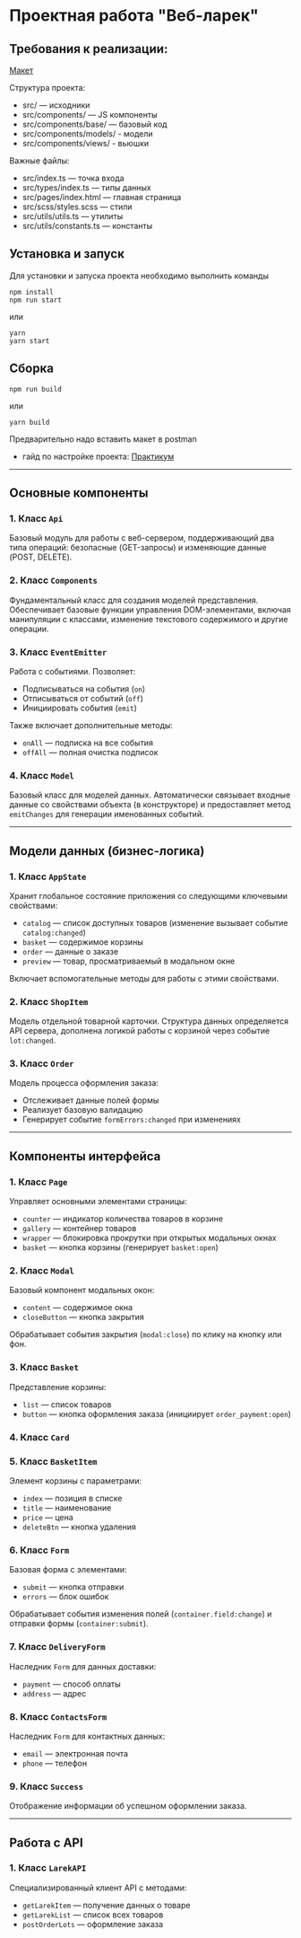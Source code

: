 # Проектная работа "Веб-ларек"

## Требования к реализации:


[Макет](https://www.figma.com/file/50YEgxY8IYDYj7UQu7yChb/Веб-ларёк?type=design&node-id=1-503&mode=design&t=scMpu2kscKdTdD0E-0)

Структура проекта:

- src/ — исходники
- src/components/ — JS компоненты
- src/components/base/ — базовый код
- src/components/models/ - модели
- src/components/views/ - вьюшки

Важные файлы:

- src/index.ts — точка входа
- src/types/index.ts — типы данных
- src/pages/index.html — главная страница
- src/scss/styles.scss — стили
- src/utils/utils.ts — утилиты
- src/utils/constants.ts — константы

## Установка и запуск

Для установки и запуска проекта необходимо выполнить команды

```
npm install
npm run start
```

или

```
yarn
yarn start
```

## Сборка

```
npm run build
```

или

```
yarn build
```

Предварительно надо вставить макет в postman
- гайд по настройке проекта:
[Практикум](https://practicum.yandex.ru/learn/associated-programs-frontend-st/courses/6602b296-01df-414c-8aa1-fcac9aae9781/sprints/401101/topics/334b7c9e-2242-4642-a876-bf6531efbe89/lessons/598e9e21-a3a3-4a37-a81e-ede38cdc45cd/)
---

## Основные компоненты

### 1. Класс `Api`

Базовый модуль для работы с веб-сервером, поддерживающий два типа операций: безопасные (GET-запросы) и изменяющие данные (POST, DELETE).

### 2. Класс `Components`

Фундаментальный класс для создания моделей представления. Обеспечивает базовые функции управления DOM-элементами, включая манипуляции с классами, изменение текстового содержимого и другие операции.

### 3. Класс `EventEmitter`

Работа с событиями. Позволяет:
- Подписываться на события (`on`)
- Отписываться от событий (`off`)
- Инициировать события (`emit`)

Также включает дополнительные методы:
- `onAll` — подписка на все события
- `offAll` — полная очистка подписок

### 4. Класс `Model`

Базовый класс для моделей данных. Автоматически связывает входные данные со свойствами объекта (в конструкторе) и предоставляет метод `emitChanges` для генерации именованных событий.

---

## Модели данных (бизнес-логика)

### 1. Класс `AppState`

Хранит глобальное состояние приложения со следующими ключевыми свойствами:
- `catalog` — список доступных товаров (изменение вызывает событие `catalog:changed`)
- `basket` — содержимое корзины
- `order` — данные о заказе
- `preview` — товар, просматриваемый в модальном окне

Включает вспомогательные методы для работы с этими свойствами.

### 2. Класс `ShopItem`

Модель отдельной товарной карточки. Структура данных определяется API сервера, дополнена логикой работы с корзиной через событие `lot:changed`.

### 3. Класс `Order`

Модель процесса оформления заказа:
- Отслеживает данные полей формы
- Реализует базовую валидацию
- Генерирует событие `formErrors:changed` при изменениях

---

## Компоненты интерфейса

### 1. Класс `Page`

Управляет основными элементами страницы:
- `counter` — индикатор количества товаров в корзине
- `gallery` — контейнер товаров
- `wrapper` — блокировка прокрутки при открытых модальных окнах
- `basket` — кнопка корзины (генерирует `basket:open`)

### 2. Класс `Modal`

Базовый компонент модальных окон:
- `content` — содержимое окна
- `closeButton` — кнопка закрытия

Обрабатывает события закрытия (`modal:close`) по клику на кнопку или фон.

### 3. Класс `Basket`

Представление корзины:
- `list` — список товаров
- `button` — кнопка оформления заказа (инициирует `order_payment:open`)

### 4. Класс `Card`

### 5. Класс `BasketItem`

Элемент корзины с параметрами:
- `index` — позиция в списке
- `title` — наименование
- `price` — цена
- `deleteBtn` — кнопка удаления

### 6. Класс `Form`

Базовая форма с элементами:
- `submit` — кнопка отправки
- `errors` — блок ошибок

Обрабатывает события изменения полей (`container.field:change`) и отправки формы (`container:submit`).

### 7. Класс `DeliveryForm`

Наследник `Form` для данных доставки:
- `payment` — способ оплаты
- `address` — адрес

### 8. Класс `ContactsForm`

Наследник `Form` для контактных данных:
- `email` — электронная почта
- `phone` — телефон

### 9. Класс `Success`

Отображение информации об успешном оформлении заказа.

---

## Работа с API

### 1. Класс `LarekAPI`

Специализированный клиент API с методами:
- `getLarekItem` — получение данных о товаре
- `getLarekList` — список всех товаров
- `postOrderLots` — оформление заказа
